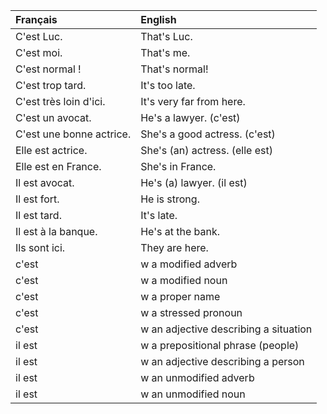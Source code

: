 | **Français**             | **English**                           |
|:-------------------------|:--------------------------------------|
| C'est Luc.               | That's Luc.                           |
| C'est moi.               | That's me.                            |
| C'est normal !           | That's normal!                        |
| C'est trop tard.         | It's too late.                        |
| C'est très loin d'ici.   | It's very far from here.              |
| C'est un avocat.         | He's a lawyer. (c'est)                |
| C'est une bonne actrice. | She's a good actress. (c'est)         |
| Elle est actrice.        | She's (an) actress. (elle est)        |
| Elle est en France.      | She's in France.                      |
| Il est avocat.           | He's (a) lawyer. (il est)             |
| Il est fort.             | He is strong.                         |
| Il est tard.             | It's late.                            |
| Il est à la banque.      | He's at the bank.                     |
| Ils sont ici.            | They are here.                        |
| c'est                    | w a modified adverb                   |
| c'est                    | w a modified noun                     |
| c'est                    | w a proper name                       |
| c'est                    | w a stressed pronoun                  |
| c'est                    | w an adjective describing a situation |
| il est                   | w a prepositional phrase (people)     |
| il est                   | w an adjective describing a person    |
| il est                   | w an unmodified adverb                |
| il est                   | w an unmodified noun                  |
